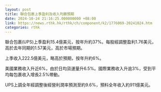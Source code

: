 ```yaml
---
layout: post
title: 聯合包裹上季盈利及收入均勝預期
date: 2024-10-24 21:16:25.000000000 +08:00
link: https://news.rthk.hk/rthk/ch/component/k2/1776069-20241024.htm
categories: rthk
---
```


聯合包裹(UPS)上季盈利15.4億美元，按年升約37%。每股經調整盈利1.76美元，高於去年同期的1.57美元，高於市場預期。

上季收入222.5億美元，略高於預期，按年升約6%。

美國業務收入升近6%，由於日均貨運量升6.5%。國際業務收入升逾3%，受到平均每包裹收入增長2.5%帶動。

UPS上調全年經調整後經營利潤率預測至約9.6%，預料全年收入約911億美元。
